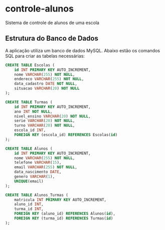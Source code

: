 # controle-alunos
Sistema de controle de alunos de uma escola

## Estrutura do Banco de Dados

A aplicação utiliza um banco de dados MySQL. Abaixo estão os comandos SQL para criar as tabelas necessárias:

```sql
CREATE TABLE Escolas (
    id INT PRIMARY KEY AUTO_INCREMENT,
    nome VARCHAR(255) NOT NULL,
    endereco VARCHAR(255) NOT NULL,
    data_cadastro DATE NOT NULL,
    situacao VARCHAR(20) NOT NULL
);

CREATE TABLE Turmas (
    id INT PRIMARY KEY AUTO_INCREMENT,
    ano INT NOT NULL,
    nivel_ensino VARCHAR(20) NOT NULL,
    serie VARCHAR(20) NOT NULL,
    turno VARCHAR(20) NOT NULL,
    escola_id INT,
    FOREIGN KEY (escola_id) REFERENCES Escolas(id)
);

CREATE TABLE Alunos (
    id INT PRIMARY KEY AUTO_INCREMENT,
    nome VARCHAR(255) NOT NULL,
    telefone VARCHAR(15),
    email VARCHAR(255) NOT NULL,
    data_nascimento DATE,
    genero VARCHAR(1),
    UNIQUE(email)
);

CREATE TABLE Alunos_Turmas (
    matricula INT PRIMARY KEY AUTO_INCREMENT,
    aluno_id INT,
    turma_id INT,
    FOREIGN KEY (aluno_id) REFERENCES Alunos(id),
    FOREIGN KEY (turma_id) REFERENCES Turmas(id)
);